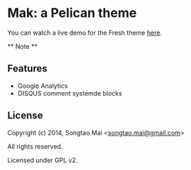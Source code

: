 # Mak: a Pelican theme

You can watch a live demo for the Fresh theme [here](http://www.mak-blog.com).

** Note **

## Features

*   Google Analytics
*   DISQUS comment systemde blocks

## License

Copyright (c) 2014, Songtao Mai &lt;songtao.mai@gmail.com&gt;

All rights reserved.

Licensed under GPL v2.
